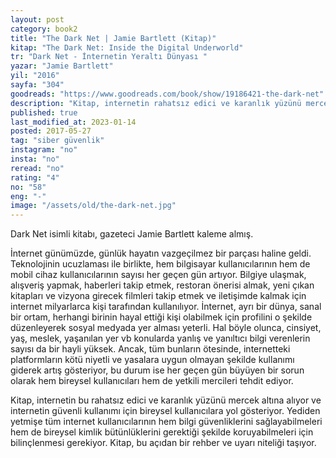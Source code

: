 ```yaml
---
layout: post  
category: book2  
title: "The Dark Net | Jamie Bartlett (Kitap)"  
kitap: "The Dark Net: Inside the Digital Underworld"  
tr: "Dark Net - İnternetin Yeraltı Dünyası "  
yazar: "Jamie Bartlett"  
yil: "2016"  
sayfa: "304"  
goodreads: "https://www.goodreads.com/book/show/19186421-the-dark-net"
description: "Kitap, internetin rahatsız edici ve karanlık yüzünü mercek altına alıyor ve internetin güvenli kullanımı için bireysel kullanıcılara yol gösteriyor."
published: true
last_modified_at: 2023-01-14
posted: 2017-05-27
tag: "siber güvenlik"
instagram: "no"
insta: "no"
reread: "no"
rating: "4"
no: "58"
eng: "-"
image: "/assets/old/the-dark-net.jpg"
---
```


Dark Net isimli kitabı, gazeteci Jamie Bartlett kaleme almış.  
  
İnternet günümüzde, günlük hayatın vazgeçilmez bir parçası haline geldi. Teknolojinin ucuzlaması ile birlikte, hem bilgisayar kullanıcılarının hem de mobil cihaz kullanıcılarının sayısı her geçen gün artıyor. Bilgiye ulaşmak, alışveriş yapmak, haberleri takip etmek, restoran önerisi almak, yeni çıkan kitapları ve vizyona girecek filmleri takip etmek ve iletişimde kalmak için internet milyarlarca kişi tarafından kullanılıyor. İnternet, ayrı bir dünya, sanal bir ortam, herhangi birinin hayal ettiği kişi olabilmek için profilini o şekilde düzenleyerek sosyal medyada yer alması yeterli. Hal böyle olunca, cinsiyet, yaş, meslek, yaşanılan yer vb konularda yanlış ve yanıltıcı bilgi verenlerin sayısı da bir hayli yüksek. Ancak, tüm bunların ötesinde, internetteki platformların kötü niyetli ve yasalara uygun olmayan şekilde kullanımı giderek artış gösteriyor, bu durum ise her geçen gün büyüyen bir sorun olarak hem bireysel kullanıcıları hem de yetkili mercileri tehdit ediyor.  
  
Kitap, internetin bu rahatsız edici ve karanlık yüzünü mercek altına alıyor ve internetin güvenli kullanımı için bireysel kullanıcılara yol gösteriyor. Yediden yetmişe tüm internet kullanıcılarının hem bilgi güvenliklerini sağlayabilmeleri hem de bireysel kimlik bütünlüklerini gerektiği şekilde koruyabilmeleri için bilinçlenmesi gerekiyor. Kitap, bu açıdan bir rehber ve uyarı niteliği taşıyor.  
  
  
